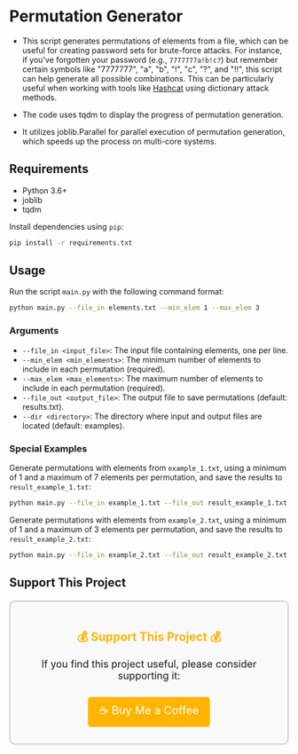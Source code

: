 
# Permutation Generator

- This script generates permutations of elements from a file, which can be useful for creating password sets for brute-force attacks. 
  For instance, if you've forgotten your password (e.g., `7777777a!b!c?`) but remember certain symbols like "7777777", "a", "b", "!", "c", "?", and "!!", 
  this script can help generate all possible combinations. 
  This can be particularly useful when working with tools like [Hashcat](https://hashcat.net/wiki/) using dictionary attack methods.

- The code uses tqdm to display the progress of permutation generation.
- It utilizes joblib.Parallel for parallel execution of permutation generation, which speeds up the process on multi-core systems.

## Requirements

- Python 3.6+
- joblib
- tqdm

Install dependencies using `pip`:

```bash
pip install -r requirements.txt
```

## Usage

Run the script `main.py` with the following command format:

```bash
python main.py --file_in elements.txt --min_elem 1 --max_elem 3
```

### Arguments

- `--file_in <input_file>`: The input file containing elements, one per line.
- `--min_elem <min_elements>`: The minimum number of elements to include in each permutation (required).
- `--max_elem <max_elements>`: The maximum number of elements to include in each permutation (required).
- `--file_out <output_file>`: The output file to save permutations (default: results.txt).
- `--dir <directory>`: The directory where input and output files are located (default: examples).

### Special Examples

Generate permutations with elements from `example_1.txt`, using a minimum of 1 and a maximum of 7 elements per permutation, and save the results to `result_example_1.txt`:

```bash
python main.py --file_in example_1.txt --file_out result_example_1.txt --min_elem 1 --max_elem 7
```

Generate permutations with elements from `example_2.txt`, using a minimum of 1 and a maximum of 3 elements per permutation, and save the results to `result_example_2.txt`:

```bash
python main.py --file_in example_2.txt --file_out result_example_2.txt --min_elem 1 --max_elem 3
```

## Support This Project

<div style="text-align: center; margin: 20px 0; padding: 20px; background-color: #f9f9f9; border: 2px solid #ccc; border-radius: 10px;">
  <h2 style="color: #ffb400;">💰 Support This Project 💰</h2>
  <p style="font-size: 18px;">If you find this project useful, please consider supporting it:</p>
  <a href="https://buymeacoffee.com/777casper777" target="_blank" style="display: inline-block; padding: 10px 20px; margin: 10px 0; font-size: 20px; color: white; background-color: #ffb400; text-decoration: none; border-radius: 5px;">☕ Buy Me a Coffee</a>
</div>


